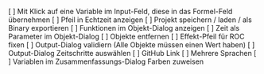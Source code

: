 [ ] Mit Klick auf eine Variable im Input-Feld, diese in das Formel-Feld übernehmen
[ ] Pfeil in Echtzeit anzeigen
[ ] Projekt speichern / laden / als Binary exportieren
[ ] Funktionen im Objekt-Dialog anzeigen
[ ] Zeit als Parameter im Objekt-Dialog
[ ] Objekte entfernen
[ ] Effekt-Pfeil für ROC fixen
[ ] Output-Dialog validiern (Alle Objekte müssen einen Wert haben)
[ ] Output-Dialog Zeitschritte auswählen
[ ] GitHub Link
[ ] Mehrere Sprachen
[ ] Variablen im Zusammenfassungs-Dialog Farben zuweisen
